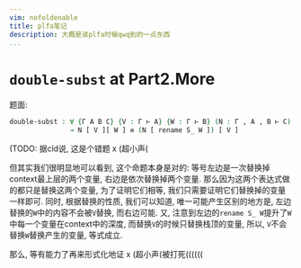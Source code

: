 ```yaml
---
vim: nofoldenable
title: plfa笔记
description: 大概是读plfa时候qwq到的一点东西
...
```


# `double-subst` at Part2.More

题面:

```agda
double-subst : ∀ {Γ A B C} {V : Γ ⊢ A} {W : Γ ⊢ B} (N : Γ , A , B ⊢ C)
               → N [ V ][ W ] ≡ (N [ rename S_ W ]) [ V ]
```

(TODO: 据cld说, 这是个错题 x (超小声(

但其实我们很明显地可以看到, 这个命题本身是对的:
等号左边是一次替换掉context最上层的两个变量, 右边是依次替换掉两个变量.
那么因为这两个表达式做的都只是替换这两个变量, 为了证明它们相等, 我们只需要证明它们替换掉的变量一样即可.
同时, 根据替换的性质, 我们可以知道, 唯一可能产生区别的地方是, 左边替换的`W`中的内容不会被`V`替换, 而右边可能.
又, 注意到左边的`rename S_ W`提升了`W`中每一个变量在context中的深度, 而替换`V`的时候只替换栈顶的变量,
所以, `V`不会替换`W`替换产生的变量, 等式成立.

那么, 等有能力了再来形式化地证 x (超小声(被打死((((((

